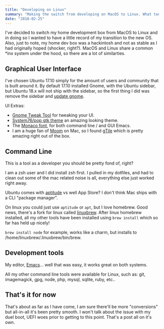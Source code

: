 ```yaml
---
title: "Developing on Linux"
summary: "Making the switch from developing on MacOS to Linux. What tools are the same, what tools are different?"
date: "2018-02-25"
---
```


I've decided to switch my home development box from MacOS to Linux and in doing so I wanted to have a little record of
my transition to the new OS. Also, just to note, my home dev box was a hackintosh and not as stable as I had originally hoped (shocker, right?).
MacOS and Linux share a common *inx system under the hood, so there are a lot of similarties.

## Graphical User Interface

I've chosen Ubuntu 17.10 simply for the amount of users and community that is built around it. By default
17.10 installed Gnome, with the Ubuntu sidebar, but Ubuntu 18.x will not ship with the sidebar, so the first
thing I did was remove the sidebar and [update gnome](https://www.omgubuntu.co.uk/2017/10/install-vanilla-gnome-shell-ubuntu-17-10).

UI Extras:

  - [Gnome Tweak Tool](https://launchpad.net/gnome-tweaks) for tweaking your UI.
  - [System76/pop gtk theme](https://github.com/pop-os/gtk-theme) an amazing looking theme.
  - The [Monaco font](https://github.com/hbin/top-programming-fonts/raw/master/Monaco-Linux.ttf), for both command line / and GUI Emacs.
  - I am a huge fan of [Moom](https://manytricks.com/moom) on Mac, so I found [gTile](https://extensions.gnome.org/extension/28/gtile/) which is pretty amazing right out of the box.

## Command Line

This is a tool as a developer you should be pretty fond of, right?

I am a zsh user and I did install zsh first. I pulled in my dotfiles, and had to clean out some of the mac related noise is all, everything else just worked right away.

Ubuntu comes with [aptitude](https://wiki.debian.org/Aptitude) vs well App Store? I don't think Mac ships with a CLI "package manager".

On linux you could just use `aptitude` or `apt`, but I love homebrew. Good news, there's a fork for linux called [linuxbrew](http://linuxbrew.sh/).
After linux homebrew installed, all my other tools have been installed using `brew install` which so far has held up nicely!

`brew install node` for example, works like a charm, but installs to /home/linuxbrew/.linuxbrew/bin/brew.

## Development tools

My editor, [Emacs](https://www.gnu.org/software/emacs)... well that was easy, it works great on both systems.

All my other command line tools were available for Linux, such as: git, imagemagick, gpg, node, php, mysql, sqlite, ruby, etc..

## That's it for now

That's about as far as I have come, I am sure there'll be more "conversions" but all-in-all it's been pretty smooth.
I won't talk about the issue with my duel boot, UEFI woes prior to getting to this point. That's a post all on it's own.